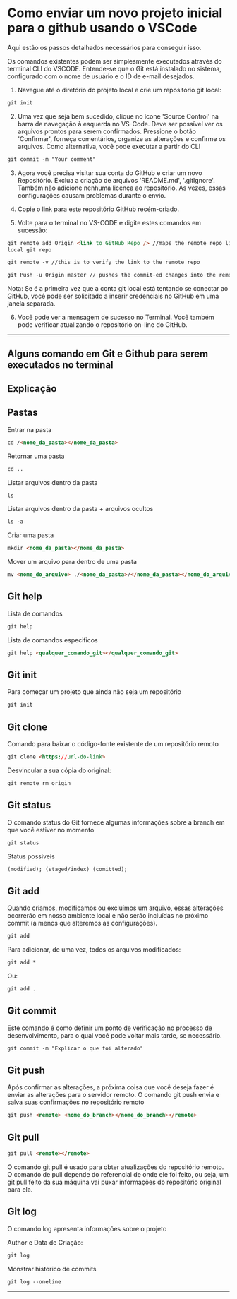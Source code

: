 # Como enviar um novo projeto inicial para o github usando o VSCode

Aqui estão os passos detalhados necessários para conseguir isso.

Os comandos existentes podem ser simplesmente executados através do terminal CLI do VSCODE. Entende-se que o Git está instalado no sistema, configurado com o nome de usuário e o ID de e-mail desejados.

1. Navegue até o diretório do projeto local e crie um repositório git local:

```html
git init
```

2. Uma vez que seja bem sucedido, clique no ícone 'Source Control' na barra de navegação à esquerda no VS-Code. Deve ser possível ver os arquivos prontos para serem confirmados. Pressione o botão 'Confirmar', forneça comentários, organize as alterações e confirme os arquivos. Como alternativa, você pode executar a partir do CLI

```html
git commit -m "Your comment"
```

3. Agora você precisa visitar sua conta do GitHub e criar um novo Repositório. Exclua a criação de arquivos 'README.md', '.gitIgnore'. Também não adicione nenhuma licença ao repositório. Às vezes, essas configurações causam problemas durante o envio.

4. Copie o link para este repositório GitHub recém-criado.

5. Volte para o terminal no VS-CODE e digite estes comandos em sucessão:

```html
git remote add Origin <link to GitHub Repo /> //maps the remote repo link to
local git repo
```

```html
git remote -v //this is to verify the link to the remote repo
```

```html
git Push -u Origin master // pushes the commit-ed changes into the remote repo
```

Nota: Se é a primeira vez que a conta git local está tentando se conectar ao GitHub, você pode ser solicitado a inserir credenciais no GitHub em uma janela separada.

6. Você pode ver a mensagem de sucesso no Terminal. Você também pode verificar atualizando o repositório on-line do GitHub.

---

## Alguns comando em Git e Github para serem executados no terminal

## Explicação

## Pastas

Entrar na pasta

```html
cd /<nome_da_pasta></nome_da_pasta>
```

Retornar uma pasta

```html
cd ..
```

Listar arquivos dentro da pasta

```html
ls
```

Listar arquivos dentro da pasta + arquivos ocultos

```html
ls -a
```

Criar uma pasta

```html
mkdir <nome_da_pasta></nome_da_pasta>
```

Mover um arquivo para dentro de uma pasta

```html
mv <nome_do_arquivo> ./<nome_da_pasta>/</nome_da_pasta></nome_do_arquivo>
```

## Git help

Lista de comandos

```html
git help
```

Lista de comandos especificos

```html
git help <qualquer_comando_git></qualquer_comando_git>
```

## Git init

Para começar um projeto que ainda não seja um repositório

```html
git init
```

## Git clone

Comando para baixar o código-fonte existente de um repositório remoto

```html
git clone <https://url-do-link>
```

Desvincular a sua cópia do original:

```html
git remote rm origin
```

## Git status

O comando status do Git fornece algumas informações sobre a branch em que você estiver no momento

```html
git status
```

Status possiveis

```html
(modified); (staged/index) (comitted);
```

## Git add

Quando criamos, modificamos ou excluímos um arquivo, essas alterações ocorrerão em nosso ambiente local e não serão incluídas no próximo commit (a menos que alteremos as configurações).

```html
git add
```

Para adicionar, de uma vez, todos os arquivos modificados:

```html
git add *
```

Ou:

```html
git add .
```

## Git commit

Este comando é como definir um ponto de verificação no processo de desenvolvimento, para o qual você pode voltar mais tarde, se necessário.

```html
git commit -m "Explicar o que foi alterado"
```

## Git push

Após confirmar as alterações, a próxima coisa que você deseja fazer é enviar as alterações para o servidor remoto.
O comando git push envia e salva suas confirmações no repositório remoto

```html
git push <remote> <nome_do_branch></nome_do_branch></remote>
```

## Git pull

```html
git pull <remote></remote>
```

O comando git pull é usado para obter atualizações do repositório remoto. O comando de pull depende do referencial de onde ele foi feito, ou seja, um git pull feito da sua máquina vai puxar informações do repositório original para ela.

## Git log

O comando log apresenta informações sobre o projeto

Author e Data de Criação:

```html
git log
```

Monstrar historico de commits

```html
git log --oneline
```

---
